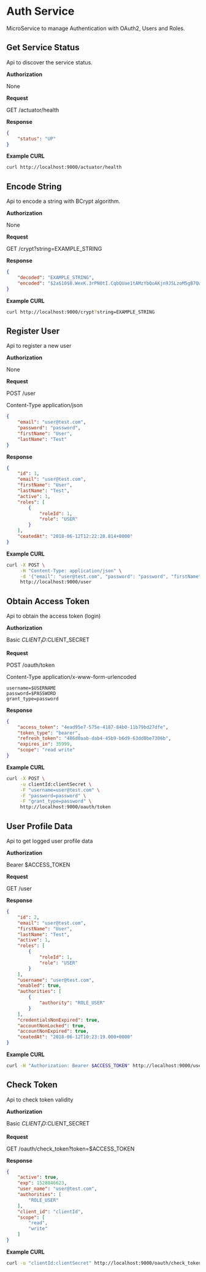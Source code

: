 # Auth Service

MicroService to manage Authentication with OAuth2, Users and Roles.

## Get Service Status

Api to discover the service status.

**Authorization**

None

**Request**

GET /actuator/health

**Response**

```json
{
    "status": "UP"
}
```

**Example CURL**

```bash
curl http://localhost:9000/actuator/health
```

## Encode String

Api to encode a string with BCrypt algorithm.

**Authorization**

None

**Request**

GET /crypt?string=EXAMPLE_STRING

**Response**

```json
{
    "decoded": "EXAMPLE_STRING",
    "encoded": "$2a$10$8.WexK.3rPN0tI.CqbQUae1tAMzYbQoAKjn9JSLzoM5gB7QwGcp6m"
}
```

**Example CURL**

```bash
curl http://localhost:9000/crypt?string=EXAMPLE_STRING
```

## Register User

Api to register a new user

**Authorization**

None

**Request**

POST /user

Content-Type application/json

```json
{
	"email": "user@test.com",
	"password": "password",
	"firstName": "User",
	"lastName": "Test"
}
```

**Response**

```json
{
    "id": 1,
    "email": "user@test.com",
    "firstName": "User",
    "lastName": "Test",
    "active": 1,
    "roles": [
        {
            "roleId": 1,
            "role": "USER"
        }
    ],
    "ceatedAt": "2018-06-12T12:22:28.814+0000"
}
```

**Example CURL**

```bash
curl -X POST \
     -H "Content-Type: application/json" \
     -d '{"email": "user@test.com", "password": "password", "firstName": "User", "lastName": "Test"}' \
     http://localhost:9000/user
```

## Obtain Access Token

Api to obtain the access token (login)

**Authorization**

Basic $CLIENT_ID:$CLIENT_SECRET

**Request**

POST /oauth/token

Content-Type application/x-www-form-urlencoded

```
username=$USERNAME
password=$PASSWORD
grant_type=password
```

**Response**

```json
{
    "access_token": "4ead95e7-575e-4187-84b0-11b79bd27dfe",
    "token_type": "bearer",
    "refresh_token": "486d0aab-dab4-45b9-b6d9-63dd0be7306b",
    "expires_in": 35999,
    "scope": "read write"
}
```

**Example CURL**

```bash
curl -X POST \
     -u clientId:clientSecret \
     -F "username=user@test.com" \
     -F "password=password" \
     -F "grant_type=password" \
     http://localhost:9000/oauth/token
```

## User Profile Data

Api to get logged user profile data

**Authorization**

Bearer $ACCESS_TOKEN

**Request**

GET /user

**Response**

```json
{
    "id": 2,
    "email": "user@test.com",
    "firstName": "User",
    "lastName": "Test",
    "active": 1,
    "roles": [
        {
            "roleId": 1,
            "role": "USER"
        }
    ],
    "username": "user@test.com",
    "enabled": true,
    "authorities": [
        {
            "authority": "ROLE_USER"
        }
    ],
    "credentialsNonExpired": true,
    "accountNonLocked": true,
    "accountNonExpired": true,
    "ceatedAt": "2018-06-12T10:23:19.000+0000"
}
```

**Example CURL**

```bash
curl -H "Authorization: Bearer $ACCESS_TOKEN" http://localhost:9000/user
```

## Check Token

Api to check token validity

**Authorization**

Basic $CLIENT_ID:$CLIENT_SECRET

**Request**

GET /oauth/check_token?token=$ACCESS_TOKEN

**Response**

```json
{
    "active": true,
    "exp": 1528846623,
    "user_name": "user@test.com",
    "authorities": [
        "ROLE_USER"
    ],
    "client_id": "clientId",
    "scope": [
        "read",
        "write"
    ]
}
```

**Example CURL**

```bash
curl -u "clientId:clientSecret" http://localhost:9000/oauth/check_token?token=$ACCESS_TOKEN
```